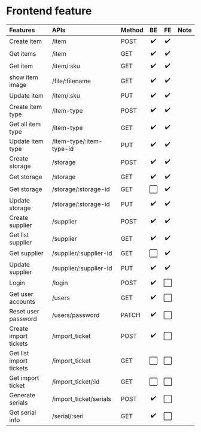 # Frontend feature


| Features                | APIs                     | Method |          BE          |          FE          | Note |
| :---------------------- | :----------------------- | ------ | :------------------: | :------------------: | :--: |
| Create item             | /item                    | POST   |  :heavy_check_mark:  |  :heavy_check_mark:  |      |
| Get items               | /item                    | GET    |  :heavy_check_mark:  |  :heavy_check_mark:  |      |
| Get item                | /item/:sku               | GET    |  :heavy_check_mark:  |  :heavy_check_mark:  |      |
| show item image         | /file/:filename          | GET    |  :heavy_check_mark:  |  :heavy_check_mark:  |      |
| Update item             | /item/:sku               | PUT    |  :heavy_check_mark:  |  :heavy_check_mark:  |      |
| Create item type        | /item-type               | POST   |  :heavy_check_mark:  |  :heavy_check_mark:  |      |
| Get all item type       | /item-type               | GET    |  :heavy_check_mark:  |  :heavy_check_mark:  |      |
| Update item type        | /item-type/:item-type-id | PUT    |  :heavy_check_mark:  |  :heavy_check_mark:  |      |
| Create storage          | /storage                 | POST   |  :heavy_check_mark:  |  :heavy_check_mark:  |      |
| Get storage             | /storage                 | GET    |  :heavy_check_mark:  |  :heavy_check_mark:  |      |
| Get storage             | /storage/:storage-id     | GET    | :white_large_square: |  :heavy_check_mark:  |      |
| Update storage          | /storage/:storage-id     | PUT    |  :heavy_check_mark:  |  :heavy_check_mark:  |      |
| Create supplier         | /supplier                | POST   |  :heavy_check_mark:  |  :heavy_check_mark:  |      |
| Get list supplier       | /supplier                | GET    |  :heavy_check_mark:  |  :heavy_check_mark:  |      |
| Get supplier            | /supplier/:supplier-id   | GET    | :white_large_square: |  :heavy_check_mark:  |      |
| Update supplier         | /supplier/:supplier-id   | PUT    |  :heavy_check_mark:  |  :heavy_check_mark:  |      |
| Login                   | /login                   | POST   |  :heavy_check_mark:  | :white_large_square: |      |
| Get user accounts       | /users                   | GET    |  :heavy_check_mark:  | :white_large_square: |      |
| Reset user password     | /users/password          | PATCH  |  :heavy_check_mark:  | :white_large_square: |      |
| Create import tickets   | /import_ticket           | POST   |  :heavy_check_mark:  | :white_large_square: |      |
| Get list import tickets | /import_ticket           | GET    | :white_large_square: | :white_large_square: |      |
| Get import ticket       | /import_ticket/:id       | GET    | :white_large_square: | :white_large_square: |      |
| Generate serials        | /import_ticket/serials   | POST   |  :heavy_check_mark:  | :white_large_square: |      |
| Get serial info         | /serial/:seri            | GET    |  :heavy_check_mark:  | :white_large_square: |      |
